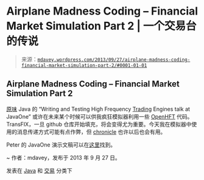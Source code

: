 <!--yml

分类：未分类

日期：2024 年 5 月 18 日 06:00:52

-->

# Airplane Madness Coding – Financial Market Simulation Part 2 | 一个交易台的传说

> 来源：[`mdavey.wordpress.com/2013/09/27/airplane-madness-coding-financial-market-simulation-part-2/#0001-01-01`](https://mdavey.wordpress.com/2013/09/27/airplane-madness-coding-financial-market-simulation-part-2/#0001-01-01)

## Airplane Madness Coding – Financial Market Simulation Part 2

[原味](http://vanillajava.blogspot.co.uk/) Java 的 “Writing and Testing High Frequency [Trading](http://vanillajava.blogspot.co.uk/2013/09/writing-and-testing-high-frequency.html) Engines talk at JavaOne” 或许在未来某个时候可以供我疯狂模拟器利用一些 [OpenHFT](https://github.com/OpenHFT) 代码。TransFIX，一旦 github 仓库开始填充，将会变得尤为重要。今天我在模拟器中使用的消息传递方式可能有点作弊，但 [chronicle](https://github.com/OpenHFT/Java-Chronicle) 也许以后也会有用。

Peter 的 JavaOne 演示文稿可以在[这里](http://www.slideshare.net/PeterLawrey/writing-and-testing-high-frequency-trading-engines-in-java#!)找到。

~ 作者：mdavey，发布于 2013 年 9 月 27 日。

发表在 [Java](https://mdavey.wordpress.com/category/languages/java/) 和 [交易](https://mdavey.wordpress.com/category/trading/) 分类下
